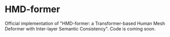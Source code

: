# HMD-former
Official implementation of "HMD-former: a Transformer-based Human Mesh Deformer with Inter-layer Semantic Consistency".
Code is coming soon.
